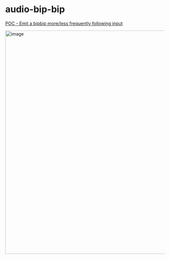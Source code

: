 # audio-bip-bip

[POC - Emit a bipbip more/less frequently following input](https://stackblitz.com/github/bertrandg/audio-bip-bip?file=src%2Fapp%2Fapp.component.ts)

<img width="704" alt="image" src="https://user-images.githubusercontent.com/7031941/167717228-0f7e645b-4bb7-4079-81ac-5db3b9eded50.png">
